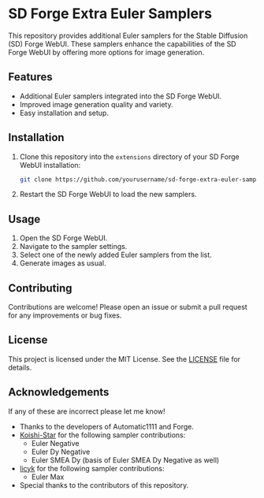 # SD Forge Extra Euler Samplers

This repository provides additional Euler samplers for the Stable Diffusion (SD) Forge WebUI. These samplers enhance the capabilities of the SD Forge WebUI by offering more options for image generation.

## Features

- Additional Euler samplers integrated into the SD Forge WebUI.
- Improved image generation quality and variety.
- Easy installation and setup.

## Installation

1. Clone this repository into the `extensions` directory of your SD Forge WebUI installation:
    ```sh
    git clone https://github.com/yourusername/sd-forge-extra-euler-samplers.git /d:/AI/stable-diffusion-webui-forge/extensions/sd-forge-extra-euler-samplers
    ```
2. Restart the SD Forge WebUI to load the new samplers.

## Usage

1. Open the SD Forge WebUI.
2. Navigate to the sampler settings.
3. Select one of the newly added Euler samplers from the list.
4. Generate images as usual.

## Contributing

Contributions are welcome! Please open an issue or submit a pull request for any improvements or bug fixes.

## License

This project is licensed under the MIT License. See the [LICENSE](LICENSE) file for details.

## Acknowledgements

If any of these are incorrect please let me know!

- Thanks to the developers of Automatic1111 and Forge.
- [Koishi-Star](https://github.com/Koishi-Star/Euler-Smea-Dyn-Sampler) for the following sampler contributions:
  - Euler Negative
  - Euler Dy Negative
  - Euler SMEA Dy (basis of Euler SMEA Dy Negative as well)
- [licyk](https://github.com/licyk/advanced_euler_sampler_extension/tree/main) for the following sampler contributions:
  - Euler Max
- Special thanks to the contributors of this repository.
